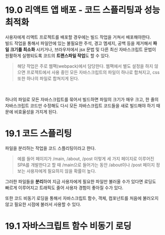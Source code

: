 # 19.0 리액트 앱 배포 - 코드 스플리팅과 성능 최적화
사용자에게 리액트 프로젝트를 배포할 경우에는 빌드 작업을 거쳐서 배포해야한다. 
<br/>
빌드 작업을 통해서 파일안에 있는 불필요한 주석, 경고 멤세지, 공백 등을 제거해서 **파일 크기를 최소화** 시키거나, 브라우저에서 jsx 문법 및 다른 최신 자바스크립트 문법이 원활하게 실행되도록 코드의 **트랜스파일 작업**도 할 수 있다.

> 해당 작업은 주로 웹팩(webpack)에서 담당한다.
웹팩에서 별도 설정을 하지 않으면 프로젝트에서 사용 중인 모든 자바스크립트의 파일이 하나로 합쳐지고, css또한 하나의 파일로 합쳐지게 된다.
<br/>
<br/>
하나의 파일로 모든 자바스크립트를 묶어서 빌드하면 파일의 크기가 매우 크고, 한 줄의 자바스크립트 코드만 수정해도 다시 모든 자바스크립트 코드들을 새로 빌드해야 하기 때문에 비효율성을 가지게 된다.

# 19.1 코드 스플리팅
파일을 분리하는 작업을 코드 스플리팅이라고 한다.

> 예를 들어 페이지가 /main, /about, /post 이렇게 세 가지 페이지로 이루어진 SPA를 개발한다고 할 때
/main으로 들어가는 동안 /about이나 /post 페이지 정보는 사용자에게 필요하지 않을 확률이 높다.

그러한 파일들을 **분리**하여 지금 사용자에게 필요한 파일만 불러올 수가 있다면 로딩도 빠르게 이루어지고 트래픽도 줄어 사용자 경험이 좋아질 수가 있다.

또한 코드 비동기 로딩을 통해서 자바스크립트 함수, 객체, 컴포넌트를 처음에 불러오지 않고 필요한 시점에 불러서 사용할 수 있다.

# 19.1 자바스크립트 함수 비동기 로딩

